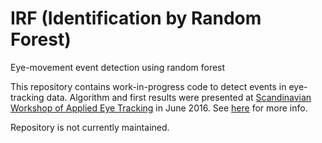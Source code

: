 # IRF (Identification by Random Forest)
Eye-movement event detection using random forest

This repository contains work-in-progress code to detect events in eye-tracking data. 
Algorithm and first results were presented at [Scandinavian Workshop of Applied Eye Tracking](http://swaet2016.utu.fi/) in June 2016.
See [here](https://www.researchgate.net/publication/305207388_Detection_of_oculomotor_events_using_random_forest?ev=prf_pub) for more info.

Repository is not currently maintained.